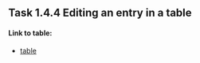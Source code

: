 ## Task 1.4.4   Editing an entry in a table

#### Link to table: 
- [table](https://kravchenkomaks.github.io/m-web-frontend-basics/level1-4-backend/level_1-4_task-4_upd-row/)

